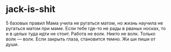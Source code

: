 # jack-is-shit
5 базовых правил
Мама учила не ругаться матом, но жизнь научила не ругаться матом при маме.
Если тебе где-то не рады в рваных носках, то и в целых туда идти не стоит.
Работа не волк. Никто не волк. Только волк — волк.
Если закрыть глаза, становится темно.
Жи ши пиши от души.
